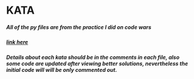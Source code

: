 # KATA

##### All of the py files are from the practice I did on code wars <h5><a href="https://www.codewars.com/">link here</a></h5>

##### Details about each kata should be in the comments in each file, also some code are updated after viewing better solutions, nevertheless the initial code will will be only commented out.

